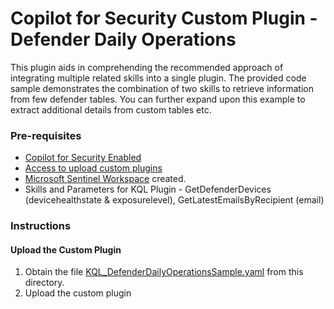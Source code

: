 # Copilot for Security Custom Plugin - Defender Daily Operations 

This plugin aids in comprehending the recommended approach of integrating multiple related skills into a single plugin. The provided code sample demonstrates the combination of two skills to retrieve information from few defender tables. You can further expand upon this example to extract additional details from custom tables etc.  

### Pre-requisites

* [Copilot for Security Enabled](https://learn.microsoft.com/en-us/security-copilot/get-started-security-copilot#onboarding-to-microsoft-security-copilot)
* [Access to upload custom plugins](https://learn.microsoft.com/en-us/security-copilot/manage-plugins?tabs=securitycopilotplugin#managing-custom-plugins)
* [Microsoft Sentinel Workspace](https://learn.microsoft.com/en-us/azure/sentinel/quickstart-onboard) created.
* Skills and Parameters for KQL Plugin - GetDefenderDevices (devicehealthstate & exposurelevel), GetLatestEmailsByRecipient (email)

### Instructions
#### Upload the Custom Plugin

1. Obtain the file [KQL_DefenderDailyOperationsSample.yaml](https://github.com/Azure/Copilot-For-Security/tree/main/Plugins/Community%20Based%20Plugins/DefenderDailyOperations) from this directory.
2. Upload the custom plugin



